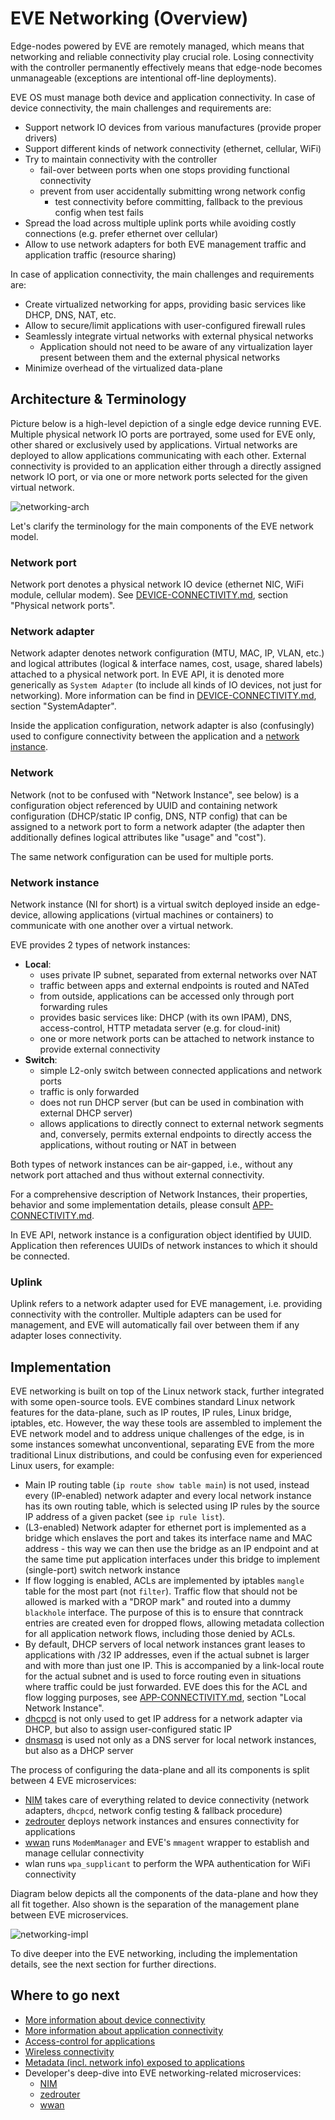 # EVE Networking (Overview)

Edge-nodes powered by EVE are remotely managed, which means that networking and reliable
connectivity play crucial role. Losing connectivity with the controller permanently effectively
means that edge-node becomes unmanageable (exceptions are intentional off-line deployments).

EVE OS must manage both device and application connectivity.
In case of device connectivity, the main challenges and requirements are:

- Support network IO devices from various manufactures (provide proper drivers)
- Support different kinds of network connectivity (ethernet, cellular, WiFi)
- Try to maintain connectivity with the controller
  - fail-over between ports when one stops providing functional connectivity
  - prevent from user accidentally submitting wrong network config
    - test connectivity before committing, fallback to the previous config when test fails
- Spread the load across multiple uplink ports while avoiding costly connections
  (e.g. prefer ethernet over cellular)
- Allow to use network adapters for both EVE management traffic and application traffic
  (resource sharing)

In case of application connectivity, the main challenges and requirements are:

- Create virtualized networking for apps, providing basic services like DHCP, DNS, NAT, etc.
- Allow to secure/limit applications with user-configured firewall rules
- Seamlessly integrate virtual networks with external physical networks
  - Application should not need to be aware of any virtualization layer present between them
    and the external physical networks
- Minimize overhead of the virtualized data-plane

## Architecture & Terminology

Picture below is a high-level depiction of a single edge device running EVE. Multiple
physical network IO ports are portrayed, some used for EVE only, other shared or exclusively
used by applications. Virtual networks are deployed to allow applications communicating
with each other. External connectivity is provided to an application either through a directly
assigned network IO port, or via one or more network ports selected for the given virtual network.

![networking-arch](./images/eve-networking-arch-concepts.png)

Let's clarify the terminology for the main components of the EVE network model.

### Network port

Network port denotes a physical network IO device (ethernet NIC, WiFi module, cellular modem).
See [DEVICE-CONNECTIVITY.md](./DEVICE-CONNECTIVITY.md), section "Physical network ports".

### Network adapter

Network adapter denotes network configuration (MTU, MAC, IP, VLAN, etc.) and logical attributes
(logical & interface names, cost, usage, shared labels) attached to a physical network port.
In EVE API, it is denoted more generically as `System Adapter` (to include all kinds of IO devices,
not just for networking).
More information can be find in [DEVICE-CONNECTIVITY.md](./DEVICE-CONNECTIVITY.md),
section "SystemAdapter".

Inside the application configuration, network adapter is also (confusingly) used to configure
connectivity between the application and a [network instance](#network-instance).

### Network

Network (not to be confused with "Network Instance", see below) is a configuration object
referenced by UUID and containing network configuration (DHCP/static IP config, DNS, NTP config)
that can be assigned to a network port to form a network adapter (the adapter then additionally
defines logical attributes like "usage" and "cost").

The same network configuration can be used for multiple ports.

### Network instance

Network instance (NI for short) is a virtual switch deployed inside an edge-device,
allowing applications (virtual machines or containers) to communicate with one another over
a virtual network.

EVE provides 2 types of network instances:

- **Local**:
  - uses private IP subnet, separated from external networks over NAT
  - traffic between apps and external endpoints is routed and NATed
  - from outside, applications can be accessed only through port forwarding rules
  - provides basic services like: DHCP (with its own IPAM), DNS, access-control,
    HTTP metadata server (e.g. for cloud-init)
  - one or more network ports can be attached to network instance to provide
    external connectivity
- **Switch**:
  - simple L2-only switch between connected applications and network ports
  - traffic is only forwarded
  - does not run DHCP server (but can be used in combination with external DHCP server)
  - allows applications to directly connect to external network segments and, conversely,
    permits external endpoints to directly access the applications, without routing or NAT
    in between

Both types of network instances can be air-gapped, i.e., without any network port attached
and thus without external connectivity.

For a comprehensive description of Network Instances, their properties, behavior
and some implementation details, please consult [APP-CONNECTIVITY.md](APP-CONNECTIVITY.md).

In EVE API, network instance is a configuration object identified by UUID.
Application then references UUIDs of network instances to which it should be connected.

### Uplink

Uplink refers to a network adapter used for EVE management, i.e. providing connectivity
with the controller. Multiple adapters can be used for management, and EVE will automatically
fail over between them if any adapter loses connectivity.

## Implementation

EVE networking is built on top of the Linux network stack, further integrated with some
open-source tools. EVE combines standard Linux network features for the data-plane,
such as IP routes, IP rules, Linux bridge, iptables, etc. However, the way these tools
are assembled to implement the EVE network model and to address unique challenges of the edge,
is in some instances somewhat unconventional, separating EVE from the more traditional Linux
distributions, and could be confusing even for experienced Linux users, for example:

- Main IP routing table (`ip route show table main`) is not used, instead every (IP-enabled)
  network adapter and every local network instance has its own routing table, which is selected
  using IP rules by the source IP address of a given packet (see `ip rule list`).
- (L3-enabled) Network adapter for ethernet port is implemented as a bridge which enslaves
  the port and takes its interface name and MAC address - this way we can then use the bridge
  as an IP endpoint and at the same time put application interfaces under this bridge
  to implement (single-port) switch network instance
- If flow logging is enabled, ACLs are implemented by iptables `mangle` table for the most
  part (not `filter`). Traffic flow that should not be allowed is marked with a "DROP mark"
  and routed into a dummy `blackhole` interface. The purpose of this is to ensure that conntrack
  entries are created even for dropped flows, allowing metadata collection for all application
  network flows, including those denied by ACLs.
- By default, DHCP servers of local network instances grant leases to applications with /32
  IP addresses, even if the actual subnet is larger and with more than just one IP. This is
  accompanied by a link-local route for the actual subnet and is used to force routing even in
  situations where traffic could be just forwarded. EVE does this for the ACL and flow logging
  purposes, see [APP-CONNECTIVITY.md](APP-CONNECTIVITY.md), section "Local Network Instance".
- [dhcpcd](https://wiki.archlinux.org/title/dhcpcd) is not only used to get IP address for
  a network adapter via DHCP, but also to assign user-configured static IP
- [dnsmasq](https://thekelleys.org.uk/dnsmasq/doc.html) is used not only as a DNS server for local
  network instances, but also as a DHCP server

The process of configuring the data-plane and all its components is split between
4 EVE microservices:

- [NIM](../pkg/pillar/docs/nim.md) takes care of everything related to device connectivity
  (network adapters, `dhcpcd`, network config testing & fallback procedure)
- [zedrouter](../pkg/pillar/docs/zedrouter.md) deploys network instances and ensures connectivity
  for applications
- [wwan](../pkg/wwan/README.md) runs `ModemManager` and EVE's `mmagent` wrapper to establish
  and manage cellular connectivity
- wlan runs `wpa_supplicant` to perform the WPA authentication for WiFi connectivity

Diagram below depicts all the components of the data-plane and how they all fit together.
Also shown is the separation of the management plane between EVE microservices.

![networking-impl](./images/eve-networking-impl.png)

To dive deeper into the EVE networking, including the implementation details, see the next section
for further directions.

## Where to go next

- [More information about device connectivity](DEVICE-CONNECTIVITY.md)
- [More information about application connectivity](APP-CONNECTIVITY.md)
- [Access-control for applications](NETWORK-ACLS.md)
- [Wireless connectivity](WIRELESS.md)
- [Metadata (incl. network info) exposed to applications](ECO-METADATA.md)
- Developer's deep-dive into EVE networking-related microservices:
  - [NIM](../pkg/pillar/docs/nim.md)
  - [zedrouter](../pkg/pillar/docs/zedrouter.md)
  - [wwan](../pkg/wwan/README.md)
